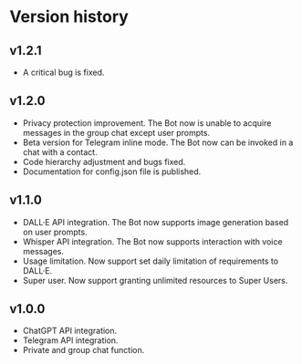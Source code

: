# Version history

## v1.2.1

- A critical bug is fixed.

## v1.2.0

- Privacy protection improvement. The Bot now is unable to acquire messages in the group chat except user prompts.
- Beta version for Telegram inline mode. The Bot now can be invoked in a chat with a contact.
- Code hierarchy adjustment and bugs fixed.
- Documentation for config.json file is published.

## v1.1.0

- DALL·E API integration. The Bot now supports image generation based on user prompts.
- Whisper API integration. The Bot now supports interaction with voice messages.
- Usage limitation. Now support set daily limitation of requirements to DALL·E.
- Super user. Now support granting unlimited resources to Super Users.

## v1.0.0

- ChatGPT API integration.
- Telegram API integration.
- Private and group chat function.
